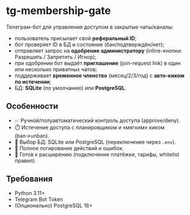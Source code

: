 # tg-membership-gate

Телеграм-бот для управления доступом в закрытые чаты/каналы:
- пользователь присылает свой **реферальный ID**;
- бот проверяет ID в БД и состояние (бан/подтверждён/нет);
- отправляет запрос на **одобрение администратору** (inline-кнопки: Разрешить / Запретить / Игнор);
- при одобрении бот выдаёт **приглашение** (join-request link) в один или несколько приватных чатов;
- поддерживает **временное членство** (месяц/2/3/год) с **авто-киком по истечении**;
- БД: **SQLite** (по умолчанию) или **PostgreSQL**.

## Особенности
- ✅ Ручной/полуавтоматический контроль доступа (approve/deny).
- ⏱️ Истечение доступа с планировщиком и «мягким» киком (ban→unban).
- 🧱 Выбор БД: SQLite или PostgreSQL (переключение через `.env`).
- 📜 Полное логирование действий и ошибок.
- 🔌 Готов к расширению (подключение платёжки, тарифы, whitelist правил).

## Требования
- Python 3.11+
- Telegram Bot Token
- (Опционально) PostgreSQL 16+
